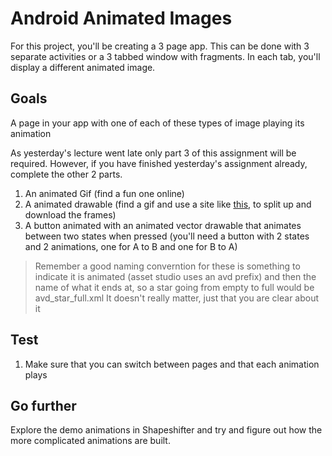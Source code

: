 # Android Animated Images

For this project, you'll be creating a 3 page app. This can be done with 3 separate activities or a 3 tabbed window with fragments. In each tab, you'll display a different animated image.

## Goals
A page in your app with one of each of these types of image playing its animation

As yesterday's lecture went late only part 3 of this assignment will be required. However, if you have finished yesterday's assignment already, complete the other 2 parts.

1. An animated Gif (find a fun one online)
2. A animated drawable (find a gif and use a site like [this](https://ezgif.com/split), to split up and download the frames)
3. A button animated with an animated vector drawable that animates between two states when pressed (you'll need a button with 2 states and 2 animations, one for A to B and one for B to A)
> Remember a good naming converntion for these is something to indicate it is animated (asset studio uses an avd prefix) and then the name of what it ends at, so a star going from empty to full would be avd_star_full.xml It doesn't really matter, just that you are clear about it

## Test

1. Make sure that you can switch between pages and that each animation plays

## Go further

Explore the demo animations in Shapeshifter and try and figure out how the more complicated animations are built.
